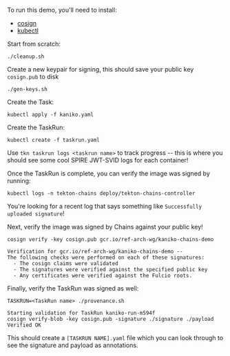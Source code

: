 To run this demo, you'll need to install:
* [cosign](https://github.com/sigstore/cosign)
* [kubectl](https://kubernetes.io/docs/tasks/tools/)

Start from scratch:

```
./cleanup.sh
```

Create a new keypair for signing, this should save your public key `cosign.pub` to disk
```
./gen-keys.sh
```

Create the Task:
```
kubectl apply -f kaniko.yaml
``` 

Create the TaskRun:
```
kubectl create -f taskrun.yaml
```

Use `tkn taskrun logs <taskrun name>` to track progress -- this is where you should see some cool SPIRE JWT-SVID logs for each container!

Once the TaskRun is complete, you can verify the image was signed by running:

```
kubectl logs -n tekton-chains deploy/tekton-chains-controller
```

You're looking for a recent log that says something like `Successfully uploaded signature`!


Next, verify the image was signed by Chains against your public key!
```
cosign verify -key cosign.pub gcr.io/ref-arch-wg/kaniko-chains-demo

Verification for gcr.io/ref-arch-wg/kaniko-chains-demo --
The following checks were performed on each of these signatures:
  - The cosign claims were validated
  - The signatures were verified against the specified public key
  - Any certificates were verified against the Fulcio roots.
```


Finally, verify the TaskRun was signed as well:

```
TASKRUN=<TaskRun name> ./provenance.sh

Starting validation for TaskRun kaniko-run-m594f
cosign verify-blob -key cosign.pub -signature ./signature ./payload 
Verified OK
```

This should create a `[TASKRUN NAME].yaml` file which you can look through to see the signature and payload as annotations.
